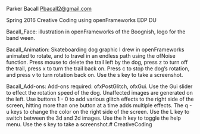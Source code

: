 
Parker Bacall <Pbacall2@gmail.com>

Spring 2016 Creative Coding using openFrameworks 
EDP DU

Bacall_Face: illustration in openFrameworks of the Boognish, logo for the band ween.

Bacall_Animation: Skateboarding dog graphic I drew in openFrameworks animated to rotate, and to travel in an endless path using the ofNoise function. Press mouse to delete the trail left by the dog, press z to turn off the trail, press x to turn the trail back on. Press c to stop the dog’s rotation, and press v to turn rotation back on. Use the s key to take a screenshot.

Bacall_Add-ons: Add-ons required: ofxPostGlitch, ofxGui. Use the Gui slider to effect the rotation speed of the dog. Unaffected images are generated on the left. Use buttons 1 - 0 to add various glitch effects to the right side of the screen, hitting more than one button at a time adds multiple effects. The q - u keys to change the color on the right side of the screen. Use the L key to switch between the 3d and 2d images. Use the h key to toggle the help menu. Use the s key to take a screenshot.# CreativeCoding
